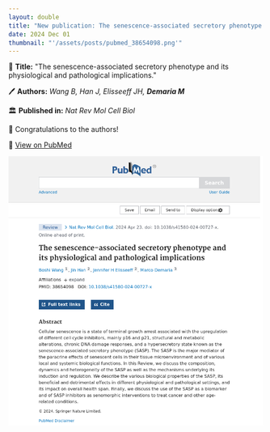 ```yaml
---
layout: double
title: "New publication: The senescence-associated secretory phenotype and its physiological and pathological implications"
date: 2024 Dec 01
thumbnail: "'/assets/posts/pubmed_38654098.png'"
---
```

📖 <strong>Title:</strong> "The senescence-associated secretory phenotype and its physiological and pathological implications."  

🖊️ <strong>Authors:</strong> <em>Wang B, Han J, Elisseeff JH, <strong>Demaria M</strong></em>  

🏛️ <strong>Published in:</strong> <em>Nat Rev Mol Cell Biol</em>  

🎉 Congratulations to the authors!  

🔗 <a href="https://pubmed.ncbi.nlm.nih.gov/38654098/">View on PubMed</a>  

![Publication Image](/assets/posts/pubmed_38654098.png)
